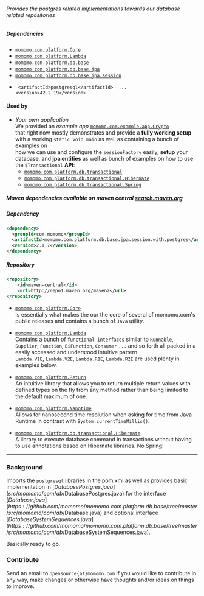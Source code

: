 <!---
-->

###### Provides the postgres related implementations towards our database related repositories 

##### Dependencies 
* [`momomo.com.platform.Core`](https://github.com/momomo/momomo.com.platform.Core) 
* [`momomo.com.platform.Lambda`](https://github.com/momomo/momomo.com.platform.Lambda)
* [`momomo.com.platform.db.base`](https://github.com/momomo/momomo.com.platform.db.base)
* [`momomo.com.platform.db.base.jpa`](https://github.com/momomo/momomo.com.platform.db.base.jpa)
* [`momomo.com.platform.db.base.jpa.session`](https://github.com/momomo/momomo.com.platform.db.base.jpa.session)
* ```
   <artifactId>postgresql</artifactId>  ... <version>42.2.19</version>
   ```

#### Used by
   * *Your own application*   
   We provided an *example app* [`momomo.com.example.app.Crypto`](https://github.com/momomo/momomo.com.example.app.Crypto)   
   that right now mostly demonstrates and provide a **fully working setup** with a working `static void main` as well as containing a bunch of examples on  
    how we can use and configure the `sessionFactory` easily, **setup** your database, and **jpa entities** as well as bunch of examples on how to use the `$Transactional` **API**:    
       * [`momomo.com.platform.db.transactional`](https://github.com/momomo/momomo.com.platform.db.transactional)
       * [`momomo.com.platform.db.transactional.Hibernate`](https://github.com/momomo/momomo.com.platform.db.transactional.Hiberante)     
       * [`momomo.com.platform.db.transactional.Spring`](https://github.com/momomo/momomo.com.platform.db.transactional.Spring)
    
##### Maven dependencies available on maven central [search.maven.org](https://search.maven.org/search?q=com.momomo)

##### Dependency   
```xml
<dependency>
  <groupId>com.momomo</groupId>
  <artifactId>momomo.com.platform.db.base.jpa.session.with.postgres</artifactId>
  <version>2.1.7</version>
</dependency>                                                      
```                                                                    

##### Repository
```xml
<repository>
    <id>maven-central</id>
    <url>http://repo1.maven.org/maven2</url>
</repository>
```                          

* [`momomo.com.platform.Core`](https://github.com/momomo/momomo.com.platform.Lambda)  
Is essentially what makes the our the core of several of momomo.com's public releases and contains a bunch of `Java` utility.

* [`momomo.com.platform.Lambda`](https://github.com/momomo/momomo.com.platform.Lambda)  
Contains a bunch of `functional interfaces` similar to `Runnable`, `Supplier`, `Function`, `BiFunction`, `Consumer` `...` and so forth all packed in a easily accessed 
and understood intuitive pattern.  
`Lambda.V1E`, `Lambda.V2E`, `Lambda.R1E`, `Lambda.R2E` are used plenty in examples below.

* [`momomo.com.platform.Return`](https://github.com/momomo/momomo.com.platform.Return)  
An intuitive library that allows you to return multiple return values with defined types on the fly from any method rather than being limited to the default maximum of one.

* [`momomo.com.platform.Nanotime`](https://github.com/momomo/momomo.com.platform.Nanotime)  
Allows for nanosecond time resolution when asking for time from Java Runtime in contrast with `System.currentTimeMillis()`.

* [`momomo.com.platform.db.transactional.Hibernate`](https://github.com/momomo/momomo.com.platform.db.transactional.Hibernate)  
A library to execute database command in transactions without having to use annotations based on Hibernate libraries. No Spring!                        
---

### Background

Imports the `postgresql` libraries in the [pom.xml](pom.xml) as well as provides basic implementation in [$DatabasePostgres.java](src/momomo/com/db/$DatabasePostgres.java) for the interface [$Database.java](https://github.com/momomo/momomo.com.platform.db.base/tree/master/src/momomo/com/db/$Database.java) and optional interface [$DatabaseSystemSequences.java](https://github.com/momomo/momomo.com.platform.db.base/tree/master/src/momomo/com/db/$DatabaseSystemSequences.java). 

Basically ready to go.


### Contribute
Send an email to `opensource{at}momomo.com` if you would like to contribute in any way, make changes or otherwise have thoughts and/or ideas on things to improve.

